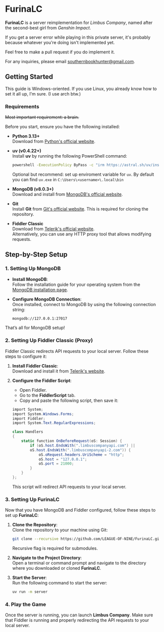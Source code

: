 # FurinaLC

**FurinaLC** is a server reimplementation for *Limbus Company*, named after the second-best girl from *Genshin Impact*. 

If you get a server error while playing in this private server, it's probably because whatever you're doing isn't implemented yet.

Feel free to make a pull request if you do implement it.

For any inquiries, please email southernbookhunter@gmail.com.

## Getting Started

This guide is Windows-oriented. If you use Linux, you already know how to set it all up, I'm sure. (I use arch btw.)

### Requirements

~~Most important requirement: a brain.~~

Before you start, ensure you have the following installed:

- **Python 3.13+**  
  Download from [Python's official website](https://www.python.org/downloads/).
  
- **uv (v0.4.22+)**  
  Install **uv** by running the following PowerShell command:
  ```bash
  powershell -ExecutionPolicy ByPass -c "irm https://astral.sh/uv/install.ps1 | iex"
  ```
  Optional but recommend: set up enviroment variable for `uv`. By default you can find `uv.exe` in `C:\Users\<username>\.local\bin`

- **MongoDB (v8.0.3+)**  
  Download and install from [MongoDB's official website](https://www.mongodb.com/try/download/community-edition).

- **Git**  
  Install **Git** from [Git's official website](https://git-scm.com/downloads). This is required for cloning the repository.

- **Fiddler Classic**  
  Download from [Telerik's official website](https://www.telerik.com/fiddler/fiddler-classic).  
  Alternatively, you can use any HTTP proxy tool that allows modifying requests.

## Step-by-Step Setup

### 1. **Setting Up MongoDB**

- **Install MongoDB**:  
  Follow the installation guide for your operating system from the [MongoDB installation page](https://www.mongodb.com/try/download/community-edition).

- **Configure MongoDB Connection**:  
  Once installed, connect to MongoDB by using the following connection string:
  ```bash
  mongodb://127.0.0.1:27017
  ```

That’s all for MongoDB setup!

### 2. **Setting Up Fiddler Classic (Proxy)**

Fiddler Classic redirects API requests to your local server. Follow these steps to configure it:

1. **Install Fiddler Classic**:  
   Download and install it from [Telerik's website](https://www.telerik.com/fiddler/fiddler-classic).

2. **Configure the Fiddler Script**:  
   - Open Fiddler.
   - Go to the **FiddlerScript** tab.
   - Copy and paste the following script, then save it:
   ```csharp
   import System;
   import System.Windows.Forms;
   import Fiddler;
   import System.Text.RegularExpressions;

   class Handlers
   {
       static function OnBeforeRequest(oS: Session) {
           if (oS.host.EndsWith(".limbuscompanyapi.com") || 
           oS.host.EndsWith(".limbuscompanyapi-2.com")) {
               oS.oRequest.headers.UriScheme = "http";
               oS.host = "127.0.0.1";
               oS.port = 21000;
           }
       }
   };
   ```
   This script will redirect API requests to your local server.

### 3. **Setting Up FurinaLC**

Now that you have MongoDB and Fiddler configured, follow these steps to set up **FurinaLC**:

1. **Clone the Repository**:  
   Clone the repository to your machine using Git:
   ```bash
   git clone --recursive https://github.com/LEAGUE-OF-NINE/FurinaLC.git
   ```
   Recursive flag is required for submodules.

2. **Navigate to the Project Directory**:  
   Open a terminal or command prompt and navigate to the directory where you downloaded or cloned **FurinaLC**.

3. **Start the Server**:  
   Run the following command to start the server:
   ```bash
   uv run -m server
   ```

### 4. **Play the Game**

Once the server is running, you can launch **Limbus Company**. Make sure that Fiddler is running and properly redirecting the API requests to your local server.
